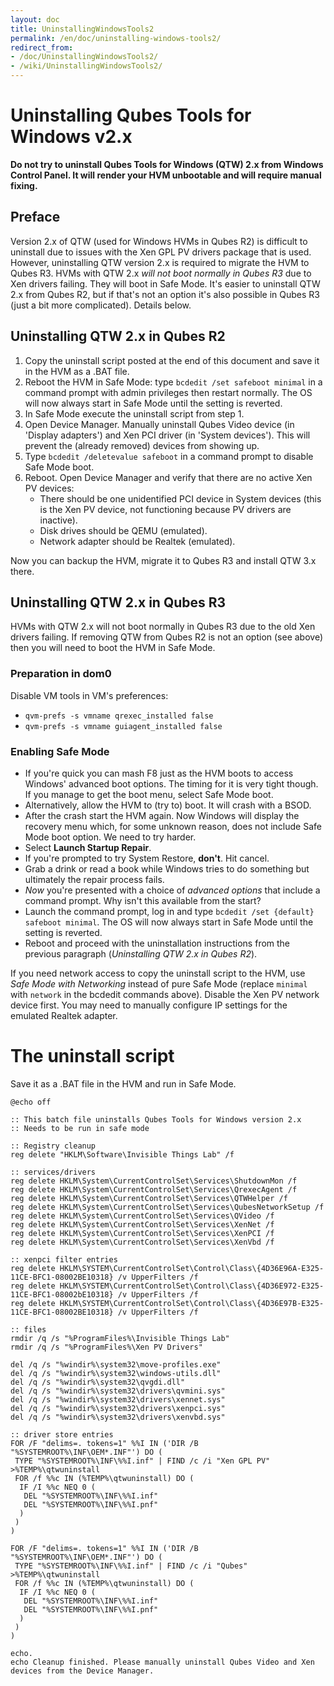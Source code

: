 ```yaml
---
layout: doc
title: UninstallingWindowsTools2
permalink: /en/doc/uninstalling-windows-tools2/
redirect_from:
- /doc/UninstallingWindowsTools2/
- /wiki/UninstallingWindowsTools2/
---
```


Uninstalling Qubes Tools for Windows v2.x
=========================================

**Do not try to uninstall Qubes Tools for Windows (QTW) 2.x from Windows Control Panel. It will render your HVM unbootable and will require manual fixing.**

Preface
-------

Version 2.x of QTW (used for Windows HVMs in Qubes R2) is difficult to uninstall due to issues with the Xen GPL PV drivers package that is used. However, uninstalling QTW version 2.x is required to migrate the HVM to Qubes R3.
HVMs with QTW 2.x *will not boot normally in Qubes R3* due to Xen drivers failing. They will boot in Safe Mode. It's easier to uninstall QTW 2.x from Qubes R2, but if that's not an option it's also possible in Qubes R3 (just a bit more complicated). Details below.

Uninstalling QTW 2.x in Qubes R2
--------------------------------

1. Copy the uninstall script posted at the end of this document and save it in the HVM as a .BAT file.
2. Reboot the HVM in Safe Mode: type `bcdedit /set safeboot minimal` in a command prompt with admin privileges then restart normally. The OS will now always start in Safe Mode until the setting is reverted.
3. In Safe Mode execute the uninstall script from step 1.
4. Open Device Manager. Manually uninstall Qubes Video device (in 'Display adapters') and Xen PCI driver (in 'System devices'). This will prevent the (already removed) devices from showing up.
5. Type `bcdedit /deletevalue safeboot` in a command prompt to disable Safe Mode boot.
6. Reboot. Open Device Manager and verify that there are no active Xen PV devices:
   - There should be one unidentified PCI device in System devices (this is the Xen PV device, not functioning because PV drivers are inactive).
   - Disk drives should be QEMU (emulated).
   - Network adapter should be Realtek (emulated).
   
Now you can backup the HVM, migrate it to Qubes R3 and install QTW 3.x there.

Uninstalling QTW 2.x in Qubes R3
--------------------------------

HVMs with QTW 2.x will not boot normally in Qubes R3 due to the old Xen drivers failing. If removing QTW from Qubes R2 is not an option (see above) then you will need to boot the HVM in Safe Mode.

### Preparation in dom0

Disable VM tools in VM's preferences:
* `qvm-prefs -s vmname qrexec_installed false`
* `qvm-prefs -s vmname guiagent_installed false`

### Enabling Safe Mode
* If you're quick you can mash F8 just as the HVM boots to access Windows' advanced boot options. The timing for it is very tight though. If you manage to get the boot menu, select Safe Mode boot.
* Alternatively, allow the HVM to (try to) boot. It will crash with a BSOD.
* After the crash start the HVM again. Now Windows will display the recovery menu which, for some unknown reason, does not include Safe Mode boot option. We need to try harder.
* Select **Launch Startup Repair**.
* If you're prompted to try System Restore, **don't**. Hit cancel.
* Grab a drink or read a book while Windows tries to do something but ultimately the repair process fails.
* *Now* you're presented with a choice of *advanced options* that include a command prompt. Why isn't this available from the start? 
* Launch the command prompt, log in and type `bcdedit /set {default} safeboot minimal`. The OS will now always start in Safe Mode until the setting is reverted. 
* Reboot and proceed with the uninstallation instructions from the previous paragraph (*Uninstalling QTW 2.x in Qubes R2*).

If you need network access to copy the uninstall script to the HVM, use *Safe Mode with Networking* instead of pure Safe Mode (replace `minimal` with `network` in the bcdedit commands above). Disable the Xen PV network device first. You may need to manually configure IP settings for the emulated Realtek adapter.


The uninstall script
====================

Save it as a .BAT file in the HVM and run in Safe Mode.

```
@echo off

:: This batch file uninstalls Qubes Tools for Windows version 2.x
:: Needs to be run in safe mode

:: Registry cleanup
reg delete "HKLM\Software\Invisible Things Lab" /f

:: services/drivers
reg delete HKLM\System\CurrentControlSet\Services\ShutdownMon /f
reg delete HKLM\System\CurrentControlSet\Services\QrexecAgent /f
reg delete HKLM\System\CurrentControlSet\Services\QTWHelper /f
reg delete HKLM\System\CurrentControlSet\Services\QubesNetworkSetup /f
reg delete HKLM\System\CurrentControlSet\Services\QVideo /f
reg delete HKLM\System\CurrentControlSet\Services\XenNet /f
reg delete HKLM\System\CurrentControlSet\Services\XenPCI /f
reg delete HKLM\System\CurrentControlSet\Services\XenVbd /f

:: xenpci filter entries
reg delete HKLM\SYSTEM\CurrentControlSet\Control\Class\{4D36E96A-E325-11CE-BFC1-08002BE10318} /v UpperFilters /f
reg delete HKLM\SYSTEM\CurrentControlSet\Control\Class\{4D36E972-E325-11CE-BFC1-08002bE10318} /v UpperFilters /f
reg delete HKLM\SYSTEM\CurrentControlSet\Control\Class\{4D36E97B-E325-11CE-BFC1-08002BE10318} /v UpperFilters /f

:: files
rmdir /q /s "%ProgramFiles%\Invisible Things Lab"
rmdir /q /s "%ProgramFiles%\Xen PV Drivers"

del /q /s "%windir%\system32\move-profiles.exe"
del /q /s "%windir%\system32\windows-utils.dll"
del /q /s "%windir%\system32\qvgdi.dll"
del /q /s "%windir%\system32\drivers\qvmini.sys"
del /q /s "%windir%\system32\drivers\xennet.sys"
del /q /s "%windir%\system32\drivers\xenpci.sys"
del /q /s "%windir%\system32\drivers\xenvbd.sys"

:: driver store entries
FOR /F "delims=. tokens=1" %%I IN ('DIR /B "%SYSTEMROOT%\INF\OEM*.INF"') DO (
 TYPE "%SYSTEMROOT%\INF\%%I.inf" | FIND /c /i "Xen GPL PV" >%TEMP%\qtwuninstall
 FOR /f %%c IN (%TEMP%\qtwuninstall) DO (
  IF /I %%c NEQ 0 (
   DEL "%SYSTEMROOT%\INF\%%I.inf"
   DEL "%SYSTEMROOT%\INF\%%I.pnf"
  )
 )
)

FOR /F "delims=. tokens=1" %%I IN ('DIR /B "%SYSTEMROOT%\INF\OEM*.INF"') DO (
 TYPE "%SYSTEMROOT%\INF\%%I.inf" | FIND /c /i "Qubes" >%TEMP%\qtwuninstall
 FOR /f %%c IN (%TEMP%\qtwuninstall) DO (
  IF /I %%c NEQ 0 (
   DEL "%SYSTEMROOT%\INF\%%I.inf"
   DEL "%SYSTEMROOT%\INF\%%I.pnf"
  )
 )
)

echo.
echo Cleanup finished. Please manually uninstall Qubes Video and Xen devices from the Device Manager.
```

